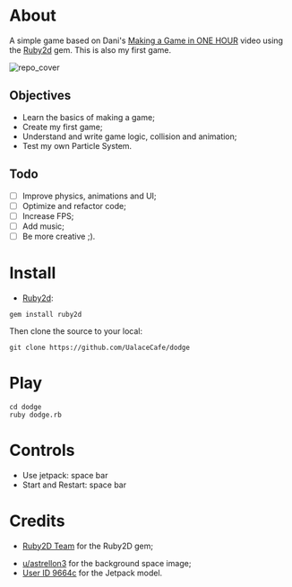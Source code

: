 # About

A simple game based on Dani's [Making a Game in ONE HOUR](https://www.youtube.com/watch?v=EGBvvlgbJVM) video using the [Ruby2d](http://www.ruby2d.com/) gem. 
This is also my first game.

![repo_cover](https://i.imgur.com/tsGuU8B.png)

## Objectives

- Learn the basics of making a game;
- Create my first game;
- Understand and write game logic, collision and animation;
- Test my own Particle System.

## Todo

- [ ] Improve physics, animations and UI;
- [ ] Optimize and refactor code;
- [ ] Increase FPS;
- [ ] Add music;
- [ ] Be more creative ;).

# Install

* [Ruby2d](https://github.com/ruby2d/ruby2d):

```
gem install ruby2d
```

Then clone the source to your local:

```
git clone https://github.com/UalaceCafe/dodge
```

# Play

```
cd dodge
ruby dodge.rb
```

# Controls

* Use jetpack: space bar
* Start and Restart: space bar

# Credits

- [Ruby2D Team](https://github.com/ruby2d/ruby2d) for the Ruby2D gem;
<!-- - [Carlos Vagner](https://github.com/glitchysnitchy) for the game music; -->
- [u/astrellon3](https://www.reddit.com/r/PixelArt/comments/f1wg26/space_background) for the background space image;
- [User ID 9664c](https://pixelartmaker.com/art/742278a96bb85eb) for the Jetpack model.
